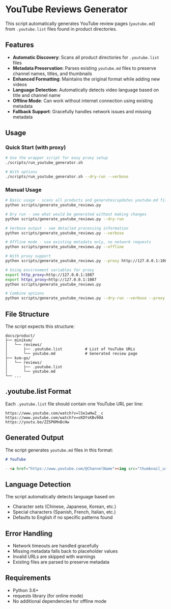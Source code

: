 # YouTube Reviews Generator

This script automatically generates YouTube review pages (`youtube.md`) from `.youtube.list` files found in product directories.

## Features

- **Automatic Discovery**: Scans all product directories for `.youtube.list` files
- **Metadata Preservation**: Parses existing `youtube.md` files to preserve channel names, titles, and thumbnails
- **Enhanced Formatting**: Maintains the original format while adding new videos
- **Language Detection**: Automatically detects video language based on title and channel name
- **Offline Mode**: Can work without internet connection using existing metadata
- **Fallback Support**: Gracefully handles network issues and missing metadata

## Usage

### Quick Start (with proxy)
```bash
# Use the wrapper script for easy proxy setup
./scripts/run_youtube_generator.sh

# With options
./scripts/run_youtube_generator.sh --dry-run --verbose
```

### Manual Usage

```bash
# Basic usage - scans all products and generates/updates youtube.md files
python scripts/generate_youtube_reviews.py

# Dry run - see what would be generated without making changes
python scripts/generate_youtube_reviews.py --dry-run

# Verbose output - see detailed processing information
python scripts/generate_youtube_reviews.py --verbose

# Offline mode - use existing metadata only, no network requests
python scripts/generate_youtube_reviews.py --offline

# With proxy support
python scripts/generate_youtube_reviews.py --proxy http://127.0.0.1:1087

# Using environment variables for proxy
export http_proxy=http://127.0.0.1:1087
export https_proxy=http://127.0.0.1:1087
python scripts/generate_youtube_reviews.py

# Combine options
python scripts/generate_youtube_reviews.py --dry-run --verbose --proxy http://127.0.0.1:1087
```

## File Structure

The script expects this structure:
```
docs/product/
├── minikvm/
│   └── reviews/
│       ├── .youtube.list          # List of YouTube URLs
│       └── youtube.md             # Generated review page
├── kvm-go/
│   └── reviews/
│       ├── .youtube.list
│       └── youtube.md
└── ...
```

## .youtube.list Format

Each `.youtube.list` file should contain one YouTube URL per line:
```
https://www.youtube.com/watch?v=l5e1wHwZ__c
https://www.youtube.com/watch?v=sKDYsKBv90A
https://youtu.be/ZZ5P6MnBcHw
```

## Generated Output

The script generates `youtube.md` files in this format:
```markdown
# YouTube

- <a href="https://www.youtube.com/@ChannelName"><img src="thumbnail_url" alt="" width="28" style="border-radius: 50%; vertical-align: middle;" onerror="this.style.display='none'"></a> **Channel Name**: [Video Title](https://www.youtube.com/watch?v=VIDEO_ID) | Language
```

## Language Detection

The script automatically detects language based on:
- Character sets (Chinese, Japanese, Korean, etc.)
- Special characters (Spanish, French, Italian, etc.)
- Defaults to English if no specific patterns found

## Error Handling

- Network timeouts are handled gracefully
- Missing metadata falls back to placeholder values
- Invalid URLs are skipped with warnings
- Existing files are parsed to preserve metadata

## Requirements

- Python 3.6+
- requests library (for online mode)
- No additional dependencies for offline mode

